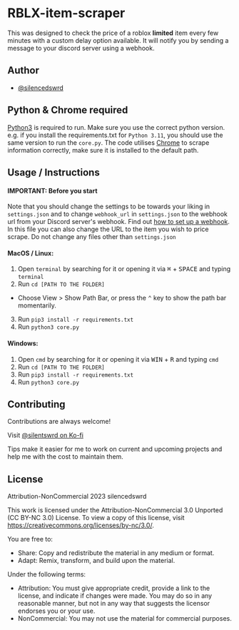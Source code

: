 
# RBLX-item-scraper

This was designed to check the price of a roblox **limited** item every few minutes with a custom delay option available. It will notify you by sending a message to your discord server using a webhook.



## Author

- [@silencedswrd](https://github.com/silencedswrd)


## Python & Chrome required

[Python3](https://www.python.org/downloads/) is required to run. Make sure you use the correct python version. e.g. if you install the requirements.txt for `Python 3.11`, you should use the same version to run the `core.py`. The code utilises [Chrome](https://www.google.com/chrome/) to scrape information correctly, make sure it is installed to the default path.
    
## Usage / Instructions

#### IMPORTANT: Before you start

Note that you should change the settings to be towards your liking in `settings.json` and to change `webhook_url` in `settings.json` to the webhook url from your Discord server's webhook. Find out [how to set up a webhook](https://support.discord.com/hc/en-us/articles/228383668-Intro-to-Webhooks). In this file you can also change the URL to the item you wish to price scrape. Do not change any files other than `settings.json`

#### MacOS / Linux:
1. Open `terminal` by searching for it or opening it via <kbd>⌘</kbd> + <kbd>SPACE</kbd> and typing `terminal`
2. Run `cd [PATH TO THE FOLDER]`
* Choose View > Show Path Bar, or press the <kbd>⌃</kbd> key to show the path bar momentarily.
3. Run `pip3 install -r requirements.txt`
4. Run `python3 core.py`

#### Windows:
1. Open `cmd` by searching for it or opening it via <kbd>WIN</kbd> + <kbd>R</kbd> and typing `cmd`
2. Run `cd [PATH TO THE FOLDER]`
3. Run `pip3 install -r requirements.txt`
4. Run `python3 core.py`
## Contributing

Contributions are always welcome!

Visit [@silentswrd on Ko-fi](https://ko-fi.com/silentswrd)

Tips make it easier for me to work on current and upcoming projects and help me with the cost to maintain them.
## License

Attribution-NonCommercial 2023 silencedswrd

This work is licensed under the Attribution-NonCommercial 3.0 Unported (CC BY-NC 3.0) License. To view a copy of this license, visit https://creativecommons.org/licenses/by-nc/3.0/.

You are free to:

- Share: Copy and redistribute the material in any medium or format.
- Adapt: Remix, transform, and build upon the material.

Under the following terms:

- Attribution: You must give appropriate credit, provide a link to the license, and indicate if changes were made. You may do so in any reasonable manner, but not in any way that suggests the licensor endorses you or your use.
- NonCommercial: You may not use the material for commercial purposes.
